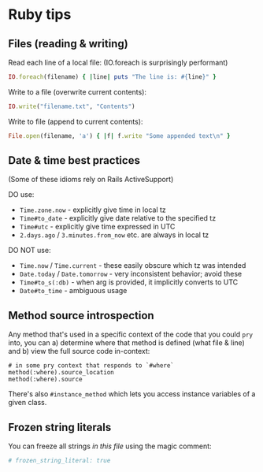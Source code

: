# Ruby tips


## Files (reading & writing)

Read each line of a local file: (IO.foreach is surprisingly performant)

```ruby
IO.foreach(filename) { |line| puts "The line is: #{line}" }
```

Write to a file (overwrite current contents):

```ruby
IO.write("filename.txt", "Contents")
```

Write to file (append to current contents):

```ruby
File.open(filename, 'a') { |f| f.write "Some appended text\n" }
```


## Date & time best practices

(Some of these idioms rely on Rails ActiveSupport)

DO use:

- `Time.zone.now` - explicitly give time in local tz
- `Time#to_date` - explicitly give date relative to the specified tz
- `Time#utc` - explicitly give time expressed in UTC
- `2.days.ago` / `3.minutes.from_now` etc. are always in local tz

DO NOT use:

- `Time.now` / `Time.current` - these easily obscure which tz was intended
- `Date.today` / `Date.tomorrow` - very inconsistent behavior; avoid these
- `Time#to_s(:db)` - when arg is provided, it implicitly converts to UTC
- `Date#to_time` - ambiguous usage


## Method source introspection

Any method that's used in a specific context of the code that you could `pry` into, you can a) determine where that method is defined (what file & line) and b) view the full source code in-context:

```
# in some pry context that responds to `#where`
method(:where).source_location
method(:where).source
```

There's also `#instance_method` which lets you access instance variables of a given class.


## Frozen string literals

You can freeze all strings _in this file_ using the magic comment:

```ruby
# frozen_string_literal: true
```
